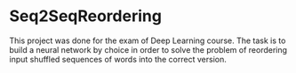 # Seq2SeqReordering
This project was done for the exam of Deep Learning course. The task is to build a neural network by choice in order to solve the problem of reordering input shuffled sequences of words into the correct version.
